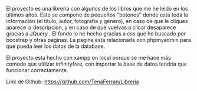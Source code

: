 El proyecto es una libreria con algunos de los libros que me he leido en los ultimos años. Esto se compone de pequeños "botones" donde esta toda la información (el titulo, autor, fotografia y genero), en caso de que le cliques aparece la descripcion, y en caso de que vuelvas a clicar desaparece gracias a JQuery . El fondo lo he hecho gracias a css que he buscado por boostrap y otras paginas. La pagina esta relacionada con phpmyadmin para que pueda leer los datos de la database. 

El proyecto esta hecho con xampp en local porque se me hace más comodo que utilizar infinityfree, con importar la base de datos tendria que funcionar correctamente.

Link de Github: https://github.com/TenaFerran/Libreria

